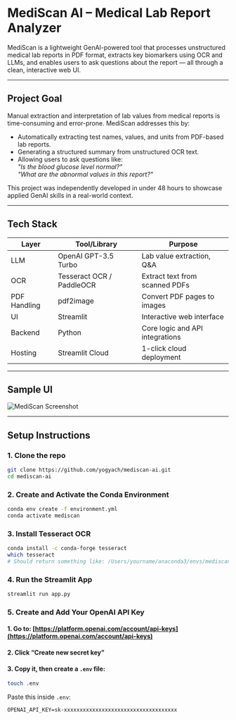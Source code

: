 # MediScan AI – Medical Lab Report Analyzer

MediScan is a lightweight GenAI-powered tool that processes unstructured medical lab reports in PDF format, extracts key biomarkers using OCR and LLMs, and enables users to ask questions about the report — all through a clean, interactive web UI.

---

## Project Goal

Manual extraction and interpretation of lab values from medical reports is time-consuming and error-prone. MediScan addresses this by:
- Automatically extracting test names, values, and units from PDF-based lab reports.
- Generating a structured summary from unstructured OCR text.
- Allowing users to ask questions like:  
  *"Is the blood glucose level normal?"*  
  *"What are the abnormal values in this report?"*

This project was independently developed in under 48 hours to showcase applied GenAI skills in a real-world context.

---

## Tech Stack

| Layer        | Tool/Library         | Purpose                         |
|--------------|----------------------|----------------------------------|
| LLM          | OpenAI GPT-3.5 Turbo | Lab value extraction, Q&A       |
| OCR          | Tesseract OCR / PaddleOCR | Extract text from scanned PDFs |
| PDF Handling | pdf2image            | Convert PDF pages to images     |
| UI           | Streamlit            | Interactive web interface       |
| Backend      | Python               | Core logic and API integrations |
| Hosting      | Streamlit Cloud      | 1-click cloud deployment        |

---

## Sample UI

![MediScan Screenshot](https://placehold.co/600x300?text=Demo+Screenshot)

---

## Setup Instructions

### 1. Clone the repo
```bash
git clone https://github.com/yogyach/mediscan-ai.git
cd mediscan-ai
```
### 2. Create and Activate the Conda Environment
```bash
conda env create -f environment.yml
conda activate mediscan
```

### 3. Install Tesseract OCR
```bash
conda install -c conda-forge tesseract
which tesseract
# Should return something like: /Users/yourname/anaconda3/envs/mediscan/bin/tesseract
```

### 4. Run the Streamlit App
```bash
streamlit run app.py
```

### 5. Create and Add Your OpenAI API Key

#### 1. Go to: [https://platform.openai.com/account/api-keys](https://platform.openai.com/account/api-keys)  
#### 2. Click **“Create new secret key”**  
#### 3. Copy it, then create a `.env` file:

```bash
touch .env
```

Paste this inside `.env`:

```env
OPENAI_API_KEY=sk-xxxxxxxxxxxxxxxxxxxxxxxxxxxxxxxxxxxx
```
